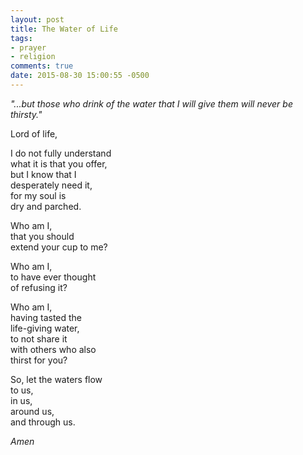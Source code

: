 ```yaml
---
layout: post
title: The Water of Life
tags:
- prayer
- religion
comments: true
date: 2015-08-30 15:00:55 -0500
---
```


*"...but those who drink of the water that I will give them will never be thirsty."*

Lord of life,  

I do not fully understand  
what it is that you offer,  
but I know that I  
desperately need it,  
for my soul is  
dry and parched.

Who am I,  
that you should  
extend your cup to me?

Who am I,  
to have ever thought  
of refusing it?

Who am I,  
having tasted the  
life-giving water,  
to not share it  
with others who also  
thirst for you?

So, let the waters flow  
to us,  
in us,  
around us,  
and through us.

*Amen*
